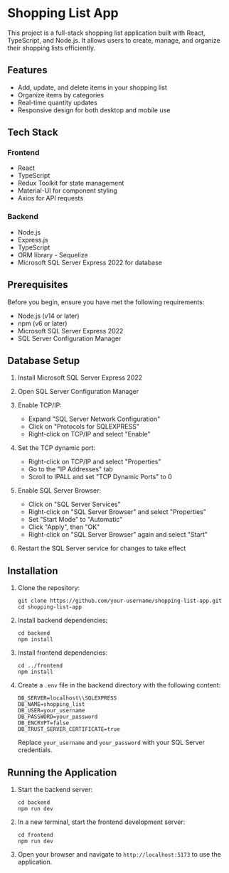# Shopping List App

This project is a full-stack shopping list application built with React, TypeScript, and Node.js. It allows users to create, manage, and organize their shopping lists efficiently.

## Features

- Add, update, and delete items in your shopping list
- Organize items by categories
- Real-time quantity updates
- Responsive design for both desktop and mobile use

## Tech Stack

### Frontend
- React
- TypeScript
- Redux Toolkit for state management
- Material-UI for component styling
- Axios for API requests

### Backend
- Node.js
- Express.js
- TypeScript
- ORM library - Sequelize 
- Microsoft SQL Server Express 2022 for database


## Prerequisites

Before you begin, ensure you have met the following requirements:

- Node.js (v14 or later)
- npm (v6 or later)
- Microsoft SQL Server Express 2022
- SQL Server Configuration Manager

## Database Setup

1. Install Microsoft SQL Server Express 2022
2. Open SQL Server Configuration Manager
3. Enable TCP/IP:
   - Expand "SQL Server Network Configuration"
   - Click on "Protocols for SQLEXPRESS"
   - Right-click on TCP/IP and select "Enable"
4. Set the TCP dynamic port:
   - Right-click on TCP/IP and select "Properties"
   - Go to the "IP Addresses" tab
   - Scroll to IPALL and set "TCP Dynamic Ports" to 0
5. Enable SQL Server Browser:
   - Click on "SQL Server Services"
   - Right-click on "SQL Server Browser" and select "Properties"
   - Set "Start Mode" to "Automatic"
   - Click "Apply", then "OK"
   - Right-click on "SQL Server Browser" again and select "Start"

6. Restart the SQL Server service for changes to take effect

## Installation

1. Clone the repository:
   ```
   git clone https://github.com/your-username/shopping-list-app.git
   cd shopping-list-app
   ```

2. Install backend dependencies:
   ```
   cd backend
   npm install
   ```

3. Install frontend dependencies:
   ```
   cd ../frontend
   npm install
   ```

4. Create a `.env` file in the backend directory with the following content:
   ```
   DB_SERVER=localhost\\SQLEXPRESS
   DB_NAME=shopping_list
   DB_USER=your_username
   DB_PASSWORD=your_password
   DB_ENCRYPT=false
   DB_TRUST_SERVER_CERTIFICATE=true
   ```
   Replace `your_username` and `your_password` with your SQL Server credentials.

## Running the Application

1. Start the backend server:
   ```
   cd backend
   npm run dev
   ```

2. In a new terminal, start the frontend development server:
   ```
   cd frontend
   npm run dev
   ```

3. Open your browser and navigate to `http://localhost:5173` to use the application.

